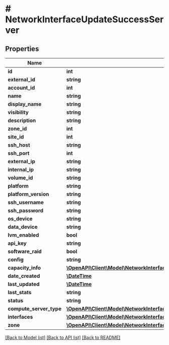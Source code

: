 # # NetworkInterfaceUpdateSuccessServer

## Properties

Name | Type | Description | Notes
------------ | ------------- | ------------- | -------------
**id** | **int** |  | [optional]
**external_id** | **string** |  | [optional]
**account_id** | **int** |  | [optional]
**name** | **string** |  | [optional]
**display_name** | **string** |  | [optional]
**visibility** | **string** |  | [optional]
**description** | **string** |  | [optional]
**zone_id** | **int** |  | [optional]
**site_id** | **int** |  | [optional]
**ssh_host** | **string** |  | [optional]
**ssh_port** | **int** |  | [optional]
**external_ip** | **string** |  | [optional]
**internal_ip** | **string** |  | [optional]
**volume_id** | **string** |  | [optional]
**platform** | **string** |  | [optional]
**platform_version** | **string** |  | [optional]
**ssh_username** | **string** |  | [optional]
**ssh_password** | **string** |  | [optional]
**os_device** | **string** |  | [optional]
**data_device** | **string** |  | [optional]
**lvm_enabled** | **bool** |  | [optional]
**api_key** | **string** |  | [optional]
**software_raid** | **bool** |  | [optional]
**config** | **string** |  | [optional]
**capacity_info** | [**\OpenAPI\Client\Model\NetworkInterfaceUpdateSuccessServerCapacityInfo**](NetworkInterfaceUpdateSuccessServerCapacityInfo.md) |  | [optional]
**date_created** | [**\DateTime**](\DateTime.md) |  | [optional]
**last_updated** | [**\DateTime**](\DateTime.md) |  | [optional]
**last_stats** | **string** |  | [optional]
**status** | **string** |  | [optional]
**compute_server_type** | [**\OpenAPI\Client\Model\NetworkInterfaceUpdateSuccessServerComputeServerType**](NetworkInterfaceUpdateSuccessServerComputeServerType.md) |  | [optional]
**interfaces** | [**\OpenAPI\Client\Model\NetworkInterfaceUpdateSuccessServerInterfaces[]**](NetworkInterfaceUpdateSuccessServerInterfaces.md) |  | [optional]
**zone** | [**\OpenAPI\Client\Model\NetworkInterfaceUpdateSuccessServerZone**](NetworkInterfaceUpdateSuccessServerZone.md) |  | [optional]

[[Back to Model list]](../../README.md#models) [[Back to API list]](../../README.md#endpoints) [[Back to README]](../../README.md)
